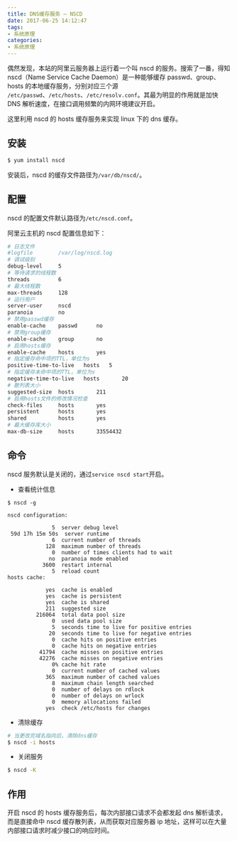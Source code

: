 ```yaml
---
title: DNS缓存服务 — NSCD
date: 2017-06-25 14:12:47
tags:
- 系统原理
categories:
- 系统原理
---
```


偶然发现，本站的阿里云服务器上运行着一个叫 nscd 的服务。搜索了一番，得知 nscd（Name Service Cache Daemon）是一种能够缓存 passwd、group、hosts 的本地缓存服务，分别对应三个源  `/etc/passwd`、`/etc/hosts`、`/etc/resolv.conf`。其最为明显的作用就是加快 DNS 解析速度，在接口调用频繁的内网环境建议开启。<!--more-->

这里利用 nscd 的 hosts 缓存服务来实现 linux 下的 dns 缓存。

## 安装

```Bash
$ yum install nscd
```
安装后，nscd 的缓存文件路径为`/var/db/nscd/`。

## 配置

nscd 的配置文件默认路径为`/etc/nscd.conf`。

阿里云主机的 nscd 配置信息如下：

```Bash
# 日志文件
#logfile        /var/log/nscd.log
# 调试级别
debug-level     5
# 等待请求的线程数
threads         6
# 最大线程数
max-threads     128
# 运行用户
server-user     nscd
paranoia        no
# 禁用passwd缓存
enable-cache    passwd      no
# 禁用group缓存
enable-cache    group       no
# 启用hosts缓存
enable-cache    hosts       yes
# 指定缓存命中项的TTL，单位为s
positive-time-to-live   hosts   5
# 指定缓存未命中项的TTL，单位为s
negative-time-to-live   hosts       20
# 散列表大小
suggested-size  hosts       211
# 启用hosts文件的修改情况检查
check-files     hosts       yes
persistent      hosts       yes
shared          hosts       yes
# 最大缓存库大小
max-db-size     hosts       33554432
```

## 命令

nscd 服务默认是关闭的，通过`service nscd start`开启。

* 查看统计信息

```DOS
$ nscd -g

nscd configuration:

              5  server debug level
 59d 17h 15m 50s  server runtime
              6  current number of threads
            128  maximum number of threads
              0  number of times clients had to wait
             no  paranoia mode enabled
           3600  restart internal
              5  reload count
hosts cache:

            yes  cache is enabled
            yes  cache is persistent
            yes  cache is shared
            211  suggested size
         216064  total data pool size
              0  used data pool size
              5  seconds time to live for positive entries
             20  seconds time to live for negative entries
              0  cache hits on positive entries
              0  cache hits on negative entries
          41794  cache misses on positive entries
          42276  cache misses on negative entries
              0% cache hit rate
              0  current number of cached values
            365  maximum number of cached values
              8  maximum chain length searched
              0  number of delays on rdlock
              0  number of delays on wrlock
              0  memory allocations failed
            yes  check /etc/hosts for changes
```

* 清除缓存

```Bash
# 当更改完域名指向后，清除dns缓存
$ nscd -i hosts
```

* 关闭服务

```Bash
$ nscd -K
```

## 作用

开启 nscd 的 hosts 缓存服务后，每次内部接口请求不会都发起 dns 解析请求，而是直接命中 nscd 缓存散列表，从而获取对应服务器 ip 地址，这样可以在大量内部接口请求时减少接口的响应时间。
